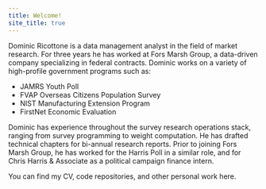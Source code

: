```yaml
---
title: Welcome!
site_title: true
---
```


Dominic Ricottone is a data management analyst in the field of market research.
For three years he has worked at Fors Marsh Group, a data-driven company
specializing in federal contracts. Dominic works on a variety of high-profile
government programs such as:

+ JAMRS Youth Poll
+ FVAP Overseas Citizens Population Survey
+ NIST Manufacturing Extension Program
+ FirstNet Economic Evaluation

Dominic has experience throughout the survey research operations stack, ranging
from survey programming to weight computation. He has drafted technical chapters
for bi-annual research reports. Prior to joining Fors Marsh Group, he has
worked for the Harris Poll in a similar role, and for Chris Harris & Associate
as a political campaign finance intern.

You can find my CV, code repositories, and other personal work here.

